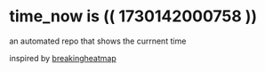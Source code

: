 # time_now is (( 1730142000758 ))

an automated repo that shows the currnent time

inspired by [breakingheatmap](https://github.com/breakingheatmap/breakingheatmap)